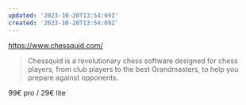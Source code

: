 ```yaml
---
updated: '2023-10-20T13:54:09Z'
created: '2023-10-20T13:54:09Z'
---
```

https://www.chessquid.com/

> Chessquid is a revolutionary chess software designed for chess players, from club players to the best Grandmasters, to help you prepare against opponents.

99€ pro / 29€ lite